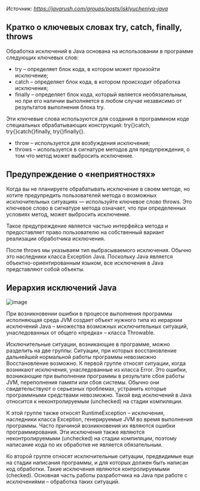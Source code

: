 _Источник: https://javarush.com/groups/posts/isklyucheniya-java_

## Кратко о ключевых словах try, catch, finally, throws
Обработка исключений в Java основана на использовании в программе следующих ключевых слов:
* try – определяет блок кода, в котором может произойти исключение;
* catch – определяет блок кода, в котором происходит обработка исключения;
* finally – определяет блок кода, который является необязательным, но при его наличии выполняется в любом случае независимо от результатов выполнения блока try.

Эти ключевые слова используются для создания в программном коде специальных обрабатывающих конструкций: try{}catch, try{}catch{}finally, try{}finally{}.
* throw – используется для возбуждения исключения;
* throws – используется в сигнатуре методов для предупреждения, о том что метод может выбросить исключение.

## Предупреждение о «неприятностях»
Когда вы не планируете обрабатывать исключение в своем методе, но хотите предупредить пользователей метода о возможных исключительных ситуациях — используйте ключевое слово throws. Это ключевое слово в сигнатуре метода означает, что при определенных условиях метод, может выбросить исключение. 

Такое предупреждение является частью интерфейса метода и предоставляет право пользователю на собственный вариант реализации обработчика исключения.

После throws мы указываем тип выбрасываемого исключения. Обычно это наследники класса Exception Java. Поскольку Java является объектно-ориентированным языком, все исключения в Java представляют собой объекты.

## Иерархия исключений Java

![image](https://github.com/Jahimees/Java-Cheat-Sheet/assets/36009821/549c7672-c037-4c20-b5f5-069ded9efc72)

При возникновении ошибки в процессе выполнения программы исполняющая среда JVM создает объект нужного типа из иерархии исключений Java – множества возможных исключительных ситуаций, унаследованных от общего «предка» – класса Throwable.

Исключительные ситуации, возникающие в программе, можно разделить на две группы: 
Ситуации, при которых восстановление дальнейшей нормальной работы программы невозможно
Восстановление возможно.
К первой группе относят ситуации, когда возникают исключения, унаследованные из класса Error. Это ошибки, возникающие при выполнении программы в результате сбоя работы JVM, переполнения памяти или сбоя системы. Обычно они свидетельствуют о серьезных проблемах, устранить которые программными средствами невозможно. Такой вид исключений в Java относится к неконтролируемым (unchecked) на стадии компиляции.

К этой группе также относят RuntimeException – исключения, наследники класса Exception, генерируемые  JVM во время выполнения программы. Часто причиной возникновения их являются ошибки программирования. Эти исключения также являются неконтролируемыми (unchecked) на стадии компиляции, поэтому написание кода по их обработке не является обязательным.

Ко второй группе относят исключительные ситуации, предвидимые еще на стадии написания программы, и для которых должен быть написан код обработки. Такие исключения являются контролируемыми (checked). Основная часть работы разработчика на Java при работе с исключениями – обработка таких ситуаций.
